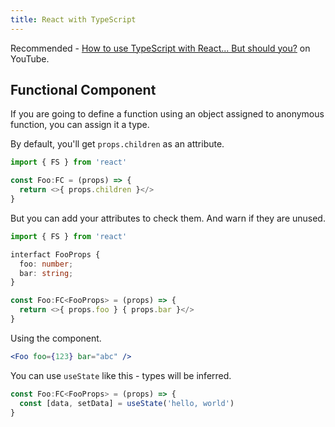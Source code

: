 ```yaml
---
title: React with TypeScript
---
```


Recommended - [How to use TypeScript with React... But should you?](https://www.youtube.com/watch?v=ydkQlJhodio) on YouTube.


## Functional Component

If you are going to define a function using an object assigned to anonymous function, you can assign it a type.

By default, you'll get `props.children` as an attribute. 

```typescript
import { FS } from 'react'

const Foo:FC = (props) => {
  return <>{ props.children }</>
}
```

But you can add your attributes to check them. And warn if they are unused.

```typescript
import { FS } from 'react'

interfact FooProps {
  foo: number;
  bar: string;
}

const Foo:FC<FooProps> = (props) => {
  return <>{ props.foo } { props.bar }</>
}
```

Using the component.

```jsx
<Foo foo={123} bar="abc" />
```

You can use `useState` like this - types will be inferred.

```typescript
const Foo:FC<FooProps> = (props) => {
  const [data, setData] = useState('hello, world')
}
```
